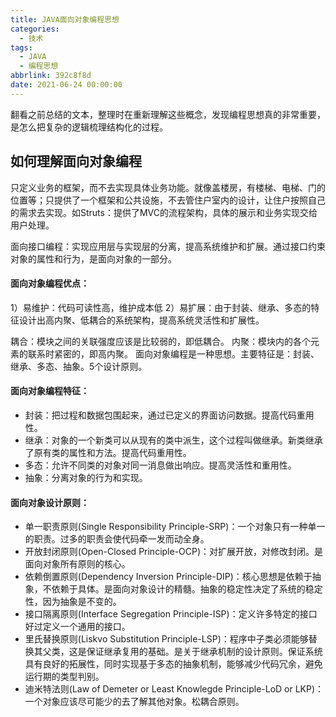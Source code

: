 ```yaml
---
title: JAVA面向对象编程思想
categories:
  - 技术
tags:
  - JAVA
  - 编程思想
abbrlink: 392c8f8d
date: 2021-06-24 00:00:00
---
```


翻看之前总结的文本，整理时在重新理解这些概念，发现编程思想真的非常重要，是怎么把复杂的逻辑梳理结构化的过程。

<!-- more -->

## 如何理解面向对象编程
只定义业务的框架，而不去实现具体业务功能。就像盖楼房，有楼梯、电梯、门的位置等；只提供了一个框架和公共设施，不去管住户室内的设计，让住户按照自己的需求去实现。如Struts：提供了MVC的流程架构，具体的展示和业务实现交给用户处理。

面向接口编程：实现应用层与实现层的分离，提高系统维护和扩展。通过接口约束对象的属性和行为，是面向对象的一部分。

#### 面向对象编程优点：
1）易维护：代码可读性高，维护成本低
2）易扩展：由于封装、继承、多态的特征设计出高内聚、低耦合的系统架构，提高系统灵活性和扩展性。

耦合：模块之间的关联强度应该是比较弱的，即低耦合。
内聚：模块内的各个元素的联系时紧密的，即高内聚。
面向对象编程是一种思想。主要特征是：封装、继承、多态、抽象。5个设计原则。

#### 面向对象编程特征：
* 封装：把过程和数据包围起来，通过已定义的界面访问数据。提高代码重用性。
* 继承：对象的一个新类可以从现有的类中派生，这个过程叫做继承。新类继承了原有类的属性和方法。提高代码重用性。
* 多态：允许不同类的对象对同一消息做出响应。提高灵活性和重用性。
* 抽象：分离对象的行为和实现。

#### 面向对象设计原则：

* 单一职责原则(Single Responsibility Principle-SRP)：一个对象只有一种单一的职责。过多的职责会使代码牵一发而动全身。
* 开放封闭原则(Open-Closed Principle-OCP)：对扩展开放，对修改封闭。是面向对象所有原则的核心。
* 依赖倒置原则(Dependency Inversion Principle-DIP)：核心思想是依赖于抽象，不依赖于具体。是面向对象设计的精髓。抽象的稳定性决定了系统的稳定性，因为抽象是不变的。
* 接口隔离原则(Interface Segregation Principle-ISP)：定义许多特定的接口好过定义一个通用的接口。
* 里氏替换原则(Liskvo Substitution Principle-LSP)：程序中子类必须能够替换其父类，这是保证继承复用的基础。是关于继承机制的设计原则。保证系统具有良好的拓展性，同时实现基于多态的抽象机制，能够减少代码冗余，避免运行期的类型判别。
* 迪米特法则(Law of Demeter or Least Knowlegde Principle-LoD or LKP)：一个对象应该尽可能少的去了解其他对象。松耦合原则。



